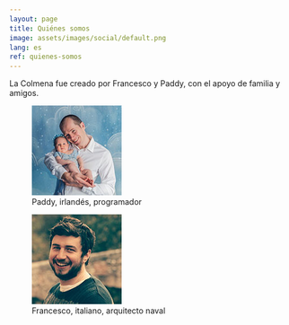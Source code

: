```yaml
---
layout: page
title: Quiénes somos
image: assets/images/social/default.png
lang: es
ref: quienes-somos
---
```


La Colmena fue creado por Francesco y Paddy, con el apoyo de familia y amigos.

<div class="bio-grid">
  <figure class="bio-figure">
    <img
      src="/assets/images/paddy.jpg"
      srcset="/assets/images/paddy@2x.jpg 2x"
      alt="Foto de Paddy y su hija, Ária"
      height="160"
      width="160"
      loading="lazy"
    />
    <figcaption>Paddy, irlandés, programador</figcaption>
  </figure>

  <figure class="bio-figure">
    <img
      src="/assets/images/francesco.jpg"
      srcset="/assets/images/francesco@2x.jpg 2x"
      alt="Foto de Francesco"
      height="160"
      width="160"
      loading="lazy"
    />
    <figcaption>Francesco, italiano, arquitecto naval</figcaption>
  </figure>
</div>
